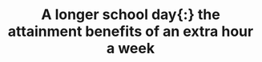 ---
layout: default
title: A longer school day{:} the attainment benefits of an extra hour a week
authors: Louis Hodge and Oana Gavriloiu
year: 2024
institution: Education Policy Institute
address: London, UK
type: Research Report
url: https://epi.org.uk/wp-content/uploads/2024/10/length-of-school-day_attainment_final_oct24.pdf
---